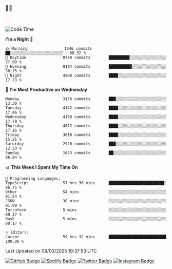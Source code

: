 ### 🤙🍺

<!-- <a href="https://github-readme-stats.vercel.app/api?username=hzak2xx&count_private=true&show_icons=true&theme=dracula">
  <img align="center" src="https://github-readme-stats.vercel.app/api?username=hzak2xx&count_private=true&show_icons=true&theme=dracula" />
</a>
</br> -->
</br>

<!--START_SECTION:waka-->
![Code Time](http://img.shields.io/badge/Code%20Time-3%2C904%20hrs%2048%20mins-blue)

**I'm a Night 🦉** 

```text
🌞 Morning                1546 commits        ██░░░░░░░░░░░░░░░░░░░░░░░   06.52 % 
🌆 Daytime                8780 commits        █████████░░░░░░░░░░░░░░░░   37.00 % 
🌃 Evening                9194 commits        ██████████░░░░░░░░░░░░░░░   38.75 % 
🌙 Night                  4208 commits        ████░░░░░░░░░░░░░░░░░░░░░   17.73 % 
```
📅 **I'm Most Productive on Wednesday** 

```text
Monday                   3156 commits        ███░░░░░░░░░░░░░░░░░░░░░░   13.30 % 
Tuesday                  4142 commits        ████░░░░░░░░░░░░░░░░░░░░░   17.46 % 
Wednesday                4199 commits        ████░░░░░░░░░░░░░░░░░░░░░   17.70 % 
Thursday                 4072 commits        ████░░░░░░░░░░░░░░░░░░░░░   17.16 % 
Friday                   3610 commits        ████░░░░░░░░░░░░░░░░░░░░░   15.21 % 
Saturday                 2926 commits        ███░░░░░░░░░░░░░░░░░░░░░░   12.33 % 
Sunday                   1623 commits        ██░░░░░░░░░░░░░░░░░░░░░░░   06.84 % 
```


📊 **This Week I Spent My Time On** 

```text
💬 Programming Languages: 
TypeScript               57 hrs 36 mins      ████████████████████████░   96.75 % 
Other                    54 mins             ░░░░░░░░░░░░░░░░░░░░░░░░░   01.54 % 
JSON                     38 mins             ░░░░░░░░░░░░░░░░░░░░░░░░░   01.09 % 
Terraform                5 mins              ░░░░░░░░░░░░░░░░░░░░░░░░░   00.17 % 
Bash                     5 mins              ░░░░░░░░░░░░░░░░░░░░░░░░░   00.17 % 

🔥 Editors: 
Cursor                   59 hrs 32 mins      █████████████████████████   100.00 % 
```


 Last Updated on 09/03/2025 19:37:53 UTC
<!--END_SECTION:waka-->

[![GitHub Badge](https://img.shields.io/badge/GitHub-100000?style=for-the-badge&logo=github&logoColor=white)](https://github.com/hzak2xx)
[![Spotify Badge](https://img.shields.io/badge/Spotify-1ED760?&style=for-the-badge&logo=spotify&logoColor=white)](https://open.spotify.com/user/uf90s6sbbh75a1mt44clkhkvf)
[![Twitter Badge](https://img.shields.io/badge/Twitter-1DA1F2?style=for-the-badge&logo=twitter&logoColor=white)](https://twitter.com/hzak2xx)
[![Instagram Badge](https://img.shields.io/badge/Instagram-E4405F?style=for-the-badge&logo=instagram&logoColor=white)](https://www.instagram.com/hzak2xx/)
